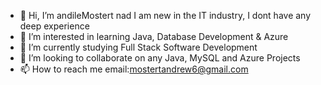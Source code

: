 - 👋 Hi, I’m andileMostert nad I am new in the IT industry, I dont have any deep experience
- 👀 I’m interested in learning Java, Database Development & Azure
- 🌱 I’m currently studying Full Stack Software Development 
- 💞️ I’m looking to collaborate on any Java, MySQL and Azure Projects 
- 📫 How to reach me email:mostertandrew6@gmail.com

<!---
andileMostert/andileMostert is a ✨ special ✨ repository because its `README.md` (this file) appears on your GitHub profile.
You can click the Preview link to take a look at your changes.
--->
